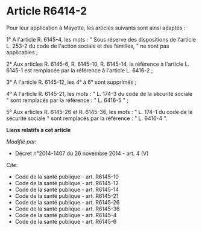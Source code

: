 # Article R6414-2

Pour leur application à Mayotte, les articles suivants sont ainsi adaptés : 

1° A l'article R. 6145-4, les mots : " Sous réserve des dispositions de l'article L. 253-2 du code de l'action sociale et des
familles, " ne sont pas applicables ; 

2° Aux articles R. 6145-6, R. 6145-10, R. 6145-14, la référence à l'article L. 6145-1 est remplacée par la référence à
l'article L. 6416-2 ; 

3° A l'article R. 6145-12, les 4° à 6° sont supprimés ; 

4° A l'article R. 6145-21, les mots : " L. 174-3 du code de la sécurité sociale " sont remplacés par la référence : " L.
6416-5 " ; 

5° Aux articles R. 6145-26 et R. 6145-36, les mots : " L. 174-1 du code de la sécurité sociale " sont remplacés par la
référence : " L. 6416-4 ".

**Liens relatifs à cet article**

_Modifié par_:

  - Décret n°2014-1407 du 26 novembre 2014 - art. 4 (V)

_Cite_:

  - Code de la santé publique - art. R6145-10
  - Code de la santé publique - art. R6145-12
  - Code de la santé publique - art. R6145-14
  - Code de la santé publique - art. R6145-21
  - Code de la santé publique - art. R6145-26
  - Code de la santé publique - art. R6145-36
  - Code de la santé publique - art. R6145-4
  - Code de la santé publique - art. R6145-6
